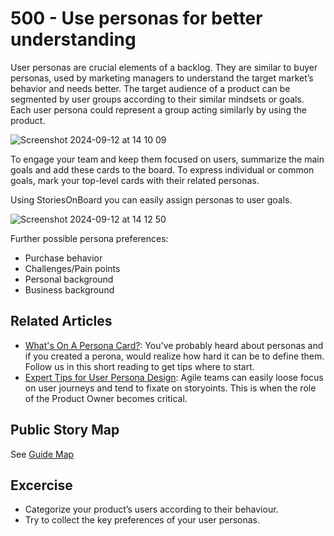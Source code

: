 # 500 - Use personas for better understanding

User personas are crucial elements of a backlog. They are similar to buyer personas, used by marketing managers to understand the target marketʼs behavior and needs better. The target audience of a product can be segmented by user groups according to their similar mindsets or goals. Each user persona could represent a group acting similarly by using the product.

![Screenshot 2024-09-12 at 14 10 09](https://github.com/user-attachments/assets/f92aa6a8-d6aa-470c-8f74-f9d43b0e5f20)

To engage your team and keep them focused on users, summarize the main goals and add these cards to the board. To express individual or common goals, mark your top-level cards with their related personas. 

Using StoriesOnBoard you can easily assign personas to user goals.

![Screenshot 2024-09-12 at 14 12 50](https://github.com/user-attachments/assets/00f07b49-395b-4ca2-9ee6-ced582aa48c8)

Further possible persona preferences:

- Purchase behavior
- Challenges/Pain points
- Personal background
- Business background

## Related Articles

- [What's On A Persona Card?](https://storiesonboard.com/blog/what-is-on-a-user-persona-card?utm_source=ebook): You've probably heard about personas and if you created a perona, would realize how hard it can be to define them. Follow us in this short reading to get tips where to start.
- [Expert Tips for User Persona Design](https://storiesonboard.com/blog/advanced-user-persona-design?utm_source=ebook): Agile teams can easily loose focus on user journeys and tend to fixate on storyoints. This is when the role of the Product Owner becomes critical.

## Public Story Map

See [Guide Map](https://storymappingebook.storiesonboard.com/m/guidemap)

## Excercise

- Categorize your productʼs users according to their behaviour.
- Try to collect the key preferences of your user personas.
